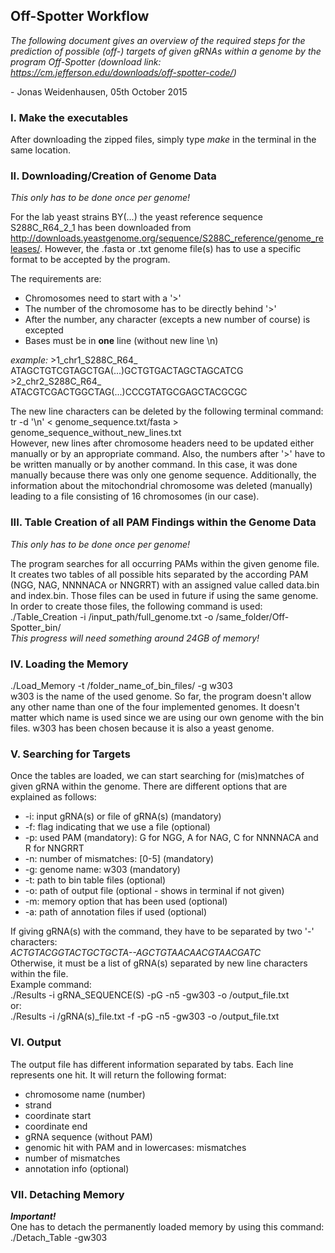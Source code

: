 ## Off-Spotter Workflow


_The following document gives an overview of the required steps for
the prediction of possible (off-) targets of given gRNAs within a genome
by the program Off-Spotter (download link: https://cm.jefferson.edu/downloads/off-spotter-code/)_

\- Jonas Weidenhausen, 05th October 2015

### I. Make the executables

After downloading the zipped files, simply type _make_ in the terminal
in the same location.

### II. Downloading/Creation of Genome Data

_This only has to be done once per genome!_

For the lab yeast strains BY(...) the yeast reference sequence S288C_R64_2_1  has been
downloaded from http://downloads.yeastgenome.org/sequence/S288C_reference/genome_releases/.
However, the .fasta or .txt genome file(s) has to use a specific format to be accepted by the
program.

The requirements are:

* Chromosomes need to start with a '>'
* The number of the chromosome has to be directly behind '>'
* After the number, any character (excepts a new number of course) is excepted
* Bases must be in **one** line (without new line \n)

_example:_
\>1\_chr1\_S288C\_R64\_  
ATAGCTGTCGTAGCTGA(...)GCTGTGACTAGCTAGCATCG  
\>2\_chr2\_S288C\_R64\_  
ATACGTCGACTGGCTAG(...)CCCGTATGCGAGCTACGCGC  

The new line characters can be deleted by the following
terminal command:  
tr -d '\n' < genome\_sequence.txt/fasta \> genome\_sequence\_without\_new\_lines.txt  
However, new lines after chromosome headers need to be updated either manually or
by an appropriate command. Also, the numbers after '>' have to be written manually
or by another command. In this case, it was done manually because there was only one
genome sequence. Additionally, the information about the mitochondrial chromosome
was deleted (manually) leading to a file consisting of 16 chromosomes (in our case).


### III. Table Creation of all PAM Findings within the Genome Data

_This only has to be done once per genome!_

The program searches for all occurring PAMs within the given genome file. It creates two
tables of all possible hits separated by the according PAM (NGG, NAG, NNNNACA or NNGRRT) with
an assigned value called data.bin and index.bin. Those files can be used in future if using the
same genome.  
In order to create those files, the following command is used:  
./Table\_Creation -i /input\_path/full\_genome.txt -o /same\_folder/Off-Spotter\_bin/  
_This progress will need something around 24GB of memory!_

### IV. Loading the Memory

./Load\_Memory -t /folder\_name\_of\_bin\_files/ -g w303  
w303 is the name of the used genome. So far, the program doesn't allow any other name than
one of the four implemented genomes. It doesn't matter which name is used since we are using 
our own genome with the bin files. w303 has been chosen because it is also a yeast genome.  

### V. Searching for Targets  

Once the tables are loaded, we can start searching for (mis)matches of given gRNA within the genome.
There are different options that are explained as follows:  

* -i: input gRNA(s) or file of gRNA(s) (mandatory)
* -f: flag indicating that we use a file (optional)
* -p: used PAM (mandatory): G for NGG, A for NAG, C for NNNNACA and R for NNGRRT
* -n: number of mismatches: \[0-5\] (mandatory)
* -g: genome name: w303 (mandatory)
* -t: path to bin table files (optional)
* -o: path of output file (optional - shows in terminal if not given)
* -m: memory option that has been used (optional)
* -a: path of annotation files if used (optional)  

If giving gRNA(s) with the command, they have to be separated by two '-' characters:  
_ACTGTACGGTACTGCTGCTA--AGCTGTAACAACGTAACGATC_  
Otherwise, it must be a list of gRNA(s) separated by new line characters within the file.  
Example command:  
./Results -i gRNA\_SEQUENCE(S) -pG -n5 -gw303 -o /output\_file.txt  
or:  
./Results -i /gRNA(s)\_file.txt -f -pG -n5 -gw303 -o /output\_file.txt  

### VI. Output  

The output file has different information separated by tabs. Each line represents one hit.
It will return the following format:  
* chromosome name (number)
* strand
* coordinate start
* coordinate end
* gRNA sequence (without PAM)
* genomic hit with PAM and in lowercases: mismatches
* number of mismatches
* annotation info (optional)  

### VII. Detaching Memory

**_Important!_**  
One has to detach the permanently loaded memory by using this command:  
./Detach_Table -gw303




 

